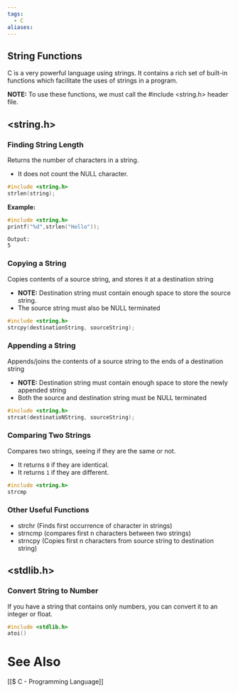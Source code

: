 ```yaml
---
tags:
  - C
aliases:
---
```

## String Functions
C is a very powerful language using strings. It contains a rich set of built-in functions which facilitate the uses of strings in a program.

**NOTE:** To use these functions, we must call the #include <string.h> header file.

## <string.h>
### Finding String Length
Returns the number of characters in a string.
- It does not count the NULL character.
```c showlinenumbers
#include <string.h>
strlen(string);
```

**Example:**
```c showlinenumbers
#include <string.h>
printf("%d",strlen("Hello"));
```

```
Output:
5
```

### Copying a String
Copies contents of a source string, and stores it at a destination string
- **NOTE:** Destination string must contain enough space to store the source string.
- The source string must also be NULL terminated
```c showlinenumbers
#include <string.h>
strcpy(destinationString, sourceString);
```

### Appending a String
Appends/joins the contents of a source string to the ends of a destination string
- **NOTE:** Destination string must contain enough space to store the newly appended string
- Both the source and destination string must be NULL terminated

```c showlinenumbers
#include <string.h>
strcat(destinatioNString, sourceString);
```

### Comparing Two Strings
Compares two strings, seeing if they are the same or not.
- It returns `0` if they are identical.
- It returns `1` if they are different.

```c showlinenumber
#include <string.h>
strcmp
```

### Other Useful Functions
- strchr (Finds first occurrence of character in strings)
- strncmp (compares first n characters between two strings)
- strncpy (Copies first n characters from source string to destination string)

## <stdlib.h>
### Convert String to Number
If you have a string that contains only numbers, you can convert it to an integer or float.
```c showlinenumbers
#include <stdlib.h>
atoi()
```


# See Also
[[$ C - Programming Language]]